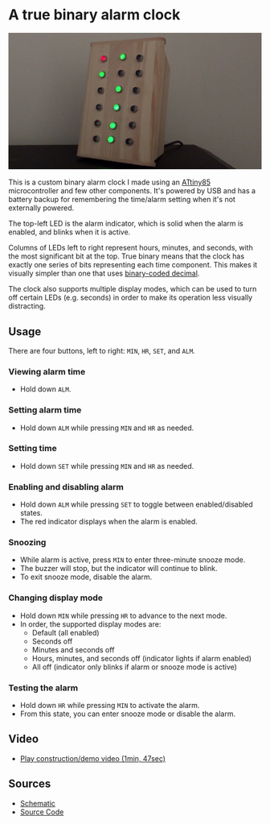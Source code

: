 # A true binary alarm clock

![](images/binclock.jpg)

This is a custom binary alarm clock I made using an [ATtiny85](http://www.microchip.com/wwwproducts/en/ATtiny85)
microcontroller and few other components.  It's powered by USB and has a
battery backup for remembering the time/alarm setting when it's not externally
powered.

The top-left LED is the alarm indicator, which is solid when the alarm is
enabled, and blinks when it is active.

Columns of LEDs left to right represent hours, minutes, and seconds, with
the most significant bit at the top. True binary means that the clock has
exactly one series of bits representing each time component. This makes it
visually simpler than one that uses [binary-coded decimal](https://en.wikipedia.org/wiki/Binary-coded_decimal).

The clock also supports multiple display modes, which can be used to turn off
certain LEDs (e.g. seconds) in order to make its operation less visually
distracting.

## Usage

There are four buttons, left to right: `MIN`, `HR`, `SET`, and `ALM`.

### Viewing alarm time

* Hold down `ALM`.

### Setting alarm time

* Hold down `ALM` while pressing `MIN` and `HR` as needed.

### Setting time

* Hold down `SET` while pressing `MIN` and `HR` as needed.

### Enabling and disabling alarm

* Hold down `ALM` while pressing `SET` to toggle between enabled/disabled states.
* The red indicator displays when the alarm is enabled.

### Snoozing

* While alarm is active, press `MIN` to enter three-minute snooze mode.
* The buzzer will stop, but the indicator will continue to blink.
* To exit snooze mode, disable the alarm.

### Changing display mode

* Hold down `MIN` while pressing `HR` to advance to the next mode.
* In order, the supported display modes are:
  * Default (all enabled)
  * Seconds off
  * Minutes and seconds off
  * Hours, minutes, and seconds off (indicator lights if alarm enabled)
  * All off (indicator only blinks if alarm or snooze mode is active)

### Testing the alarm

* Hold down `HR` while pressing `MIN` to activate the alarm.
* From this state, you can enter snooze mode or disable the alarm.

## Video

* [Play construction/demo video (1min, 47sec)](https://www.youtube.com/watch?v=zzALC2zqzFU)

## Sources

* [Schematic](https://raw.githubusercontent.com/cwilper/binclock/master/schematic/schematic.png)
* [Source Code](https://github.com/cwilper/binclock/blob/master/code/binclock.ino)
